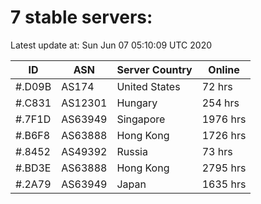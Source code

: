 # 7 stable servers:

Latest update at: Sun Jun 07 05:10:09 UTC 2020

| ID | ASN | Server Country | Online |
| -- | --- | -------------- | ------ |
| #.D09B | AS174 | United States | 72 hrs |
| #.C831 | AS12301 | Hungary | 254 hrs |
| #.7F1D | AS63949 | Singapore | 1976 hrs |
| #.B6F8 | AS63888 | Hong Kong | 1726 hrs |
| #.8452 | AS49392 | Russia | 73 hrs |
| #.BD3E | AS63888 | Hong Kong | 2795 hrs |
| #.2A79 | AS63949 | Japan | 1635 hrs |

